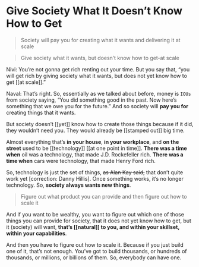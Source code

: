# Give Society What It Doesn’t Know How to Get

> Society will pay you for creating what it wants and delivering it at scale

> Give society what it wants, but doesn’t know how to get-at scale

Nivi: You’re not gonna get rich renting out your time. But you say that, “you will get rich by giving society what it wants, but does not yet know how to get [[at scale]].”

Naval: That’s right. So, essentially as we talked about before, money is `IOUs` from society saying, “You did something good in the past. Now here’s something that we owe you for the future.” And so society will __pay you for__ creating things that it wants.

But society doesn’t [[yet]] know how to create those things because if it did, they wouldn’t need you. They would already be [[stamped out]] big time.

Almost everything that’s __in your house__, __in your workplace__, and __on the street__ used to be [[technology]] [[at one point in time]]. 
__There was a time when__ oil was a technology, that made J.D. Rockefeller rich. 
__There was a time when__ cars were technology, that made Henry Ford rich.

So, technology is just the set of things, ~~as Alan Kay said,~~ that don’t quite work yet [correction: Danny Hillis]. Once something works, it’s no longer technology. So, __society always wants new things__.

> Figure out what product you can provide and then figure out how to scale it

And if you want to be wealthy, you want to figure out which one of those things you can provide for society, that it does not yet know how to get, but it (society) will want, __that’s [[natural]] to you, and within your skillset, within your capabilities__.

And then you have to figure out how to scale it. Because if you just build one of it, that’s not enough. You’ve got to build thousands, or hundreds of thousands, or millions, or billions of them. So, everybody can have one.
